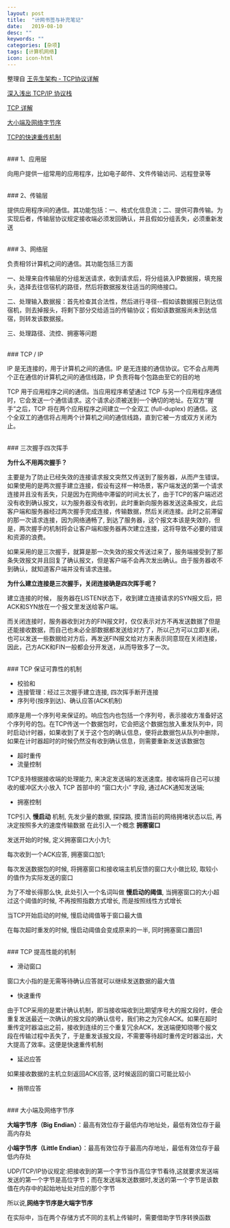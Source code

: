 ```yaml
---
layout: post
title:  "计网书签与补充笔记"
date:   2019-08-10
desc: ""
keywords: ""
categories: [杂项]
tags: [计算机网络]
icon: icon-html
---
```

整理自
[王先生架构 - TCP协议详解](https://www.cnblogs.com/buxiangxin/p/8336022.html)

[深入浅出 TCP/IP 协议栈](https://www.cnblogs.com/onepixel/p/7092302.html)

[TCP 详解](https://blog.csdn.net/sinat_36629696/article/details/80740678)

[大小端及网络字节序](https://blog.csdn.net/z_ryan/article/details/79134980)

[TCP的快速重传机制](https://blog.csdn.net/whgtheone/article/details/80983882)



<br />
### 1、应用层

向用户提供一组常用的应用程序，比如电子邮件、文件传输访问、远程登录等


<br />
### 2、传输层

提供应用程序间的通信。其功能包括：一、格式化信息流；二、提供可靠传输。为实现后者，传输层协议规定接收端必须发回确认，并且假如分组丢失，必须重新发送

<br />
### 3、网络层

负责相邻计算机之间的通信。其功能包括三方面

一、处理来自传输层的分组发送请求，收到请求后，将分组装入IP数据报，填充报头，选择去往信宿机的路径，然后将数据报发往适当的网络接口。

二、处理输入数据报：首先检查其合法性，然后进行寻径--假如该数据报已到达信宿机，则去掉报头，将剩下部分交给适当的传输协议；假如该数据报尚未到达信宿，则转发该数据报。

三、处理路径、流控、拥塞等问题

<br />
### TCP / IP

IP 是无连接的，用于计算机之间的通信。IP 是无连接的通信协议。它不会占用两个正在通信的计算机之间的通信线路，IP 负责将每个包路由至它的目的地

TCP 用于应用程序之间的通信。当应用程序希望通过 TCP 与另一个应用程序通信时，它会发送一个通信请求。这个请求必须被送到一个确切的地址。在双方“握手”之后，TCP 将在两个应用程序之间建立一个全双工 (full-duplex) 的通信。这个全双工的通信将占用两个计算机之间的通信线路，直到它被一方或双方关闭为止。

<br />
### 三次握手四次挥手

**为什么不用两次握手？**

主要是为了防止已经失效的连接请求报文突然又传送到了服务器，从而产生错误。如果使用的是两次握手建立连接，假设有这样一种场景，客户端发送的第一个请求连接并且没有丢失，只是因为在网络中滞留的时间太长了，由于TCP的客户端迟迟没有收到确认报文，以为服务器没有收到，此时重新向服务器发送这条报文，此后客户端和服务器经过两次握手完成连接，传输数据，然后关闭连接。此时之前滞留的那一次请求连接，因为网络通畅了, 到达了服务器，这个报文本该是失效的，但是，两次握手的机制将会让客户端和服务器再次建立连接，这将导致不必要的错误和资源的浪费。 

如果采用的是三次握手，就算是那一次失效的报文传送过来了，服务端接受到了那条失效报文并且回复了确认报文，但是客户端不会再次发出确认。由于服务器收不到确认，就知道客户端并没有请求连接。

**为什么建立连接是三次握手，关闭连接确是四次挥手呢？**

建立连接的时候， 服务器在LISTEN状态下，收到建立连接请求的SYN报文后，把ACK和SYN放在一个报文里发送给客户端。 

而关闭连接时，服务器收到对方的FIN报文时，仅仅表示对方不再发送数据了但是还能接收数据，而自己也未必全部数据都发送给对方了，所以己方可以立即关闭，也可以发送一些数据给对方后，再发送FIN报文给对方来表示同意现在关闭连接，因此，己方ACK和FIN一般都会分开发送，从而导致多了一次。

<br />
### TCP 保证可靠性的机制

+ 校验和
+ 连接管理：经过三次握手建立连接, 四次挥手断开连接
+ 序列号(按序到达)、确认应答(ACK机制)

顺序是用一个序列号来保证的。响应包内也包括一个序列号，表示接收方准备好这个序列号的包。在TCP传送一个数据包时，它会把这个数据包放入重发队列中，同时启动计时器，如果收到了关于这个包的确认信息，便将此数据包从队列中删除，如果在计时器超时的时候仍然没有收到确认信息，则需要重新发送该数据包

+ 超时重传
+ 流量控制

TCP支持根据接收端的处理能力, 来决定发送端的发送速度。接收端将自己可以接收的缓冲区大小放入 TCP 首部中的 “窗口大小” 字段, 
通过ACK通知发送端; 

+ 拥塞控制

TCP引入 **慢启动** 机制, 先发少量的数据, 探探路, 摸清当前的网络拥堵状态以后, 再决定按照多大的速度传输数据
在此引入一个概念 **拥塞窗口**

发送开始的时候, 定义拥塞窗口大小为1;

每次收到一个ACK应答, 拥塞窗口加1;

每次发送数据包的时候, 将拥塞窗口和接收端主机反馈的窗口大小做比较, 取较小的值作为实际发送的窗口

为了不增长得那么快, 此处引入一个名词叫做 **慢启动的阈值**, 当拥塞窗口的大小超过这个阈值的时候, 不再按照指数方式增长, 而是按照线性方式增长

当TCP开始启动的时候, 慢启动阈值等于窗口最大值

在每次超时重发的时候, 慢启动阈值会变成原来的一半, 同时拥塞窗口置回1

<br />
### TCP 提高性能的机制

+ 滑动窗口

窗口大小指的是无需等待确认应答就可以继续发送数据的最大值

+ 快速重传

由于TCP采用的是累计确认机制，即当接收端收到比期望序号大的报文段时，便会重复发送最近一次确认的报文段的确认信号，我们称之为冗余ACK。如果在超时重传定时器溢出之前，接收到连续的三个重复冗余ACK，发送端便知晓哪个报文段在传输过程中丢失了，于是重发该报文段，不需要等待超时重传定时器溢出，大大提高了效率。这便是快速重传机制

+ 延迟应答

如果接收数据的主机立刻返回ACK应答, 这时候返回的窗口可能比较小

+ 捎带应答

<br />
### 大小端及网络字节序

**大端字节序（Big Endian）**：最高有效位存于最低内存地址处，最低有效位存于最高内存处

**小端字节序（Little Endian）**：最高有效位存于最高内存地址，最低有效位存于最低内存处

UDP/TCP/IP协议规定:把接收到的第一个字节当作高位字节看待,这就要求发送端发送的第一个字节是高位字节；而在发送端发送数据时,发送的第一个字节是该数值在内存中的起始地址处对应的那个字节

所以说,**网络字节序是大端字节序**

在实际中，当在两个存储方式不同的主机上传输时，需要借助字节序转换函数